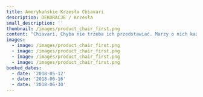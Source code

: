 ```yaml
---
title: Amerykańskie Krzesła Chiavari
description: DEKORACJE / Krzesła
small_description: ''
thumbnail: /images/product_chair_first.png
content: "Chiavari. Chyba nie trzeba ich przedstawiać. Marzy o nich każda Panna Młoda podążająca za obowiązującymi trendami.\r\n\nZawitały na polskie salony prosto ze Stanów Zjednoczonych, skutecznie detronizując pokrowce na krzesła. Od kilku sezonów są absolutnym hitem. To po prostu Must have  każdego eventu, tak łatwe do zdobycia z Make it happen.\r\n\nNadają szyku i elegancji każdemu wnętrzu. Czy ich przeznaczeniem jest wyłącznie dekoracja sali weselnej? Oczywiście, że nie! Sprawdzą się idealnie na rodzinnych uroczystościach, imprezach firmowych czy eventach.\r\n\n* wymiary: 91cm (wysokość krzesła) x 43cm (wysokość siedziska) x 40cm (szerokość siedziska) x 40cm (głębokość siedziska)\r\n* kolor: szampański\r\n* materiał: drewno bukowe\r\n* siedzisko: przymocowane do krzesła, wykonane z eko skóry w kolorze kości słoniowej                  \r\n* dostępna ilość: 207 sztuk (minimalna ilość krzeseł do jednorazowego wypożyczenia to 50 sztuk)\r\n* cena wypożyczenia: 25,00 zł/ sztuka\r\n* transport krzeseł na terenie Wrocławia - gratis, poza terenem Wrocławia wyceniany jest indywidualnie\r\n* istnieje możliwość odbioru osobistego\r\n* sprawdź dostępność w kalendarzu i dokonaj wstępnej rezerwacji\r\n* więcej informacji znajdziesz w zakładce [JAK DZIAŁAMY\r](/how)"
images:
  - image: /images/product_chair_first.png
  - image: /images/product_chair_first.png
  - image: /images/product_chair_first.png
  - image: /images/product_chair_first.png
booked_dates:
  - date: '2018-05-12'
  - date: '2018-06-16'
  - date: '2018-06-30'
---
```


